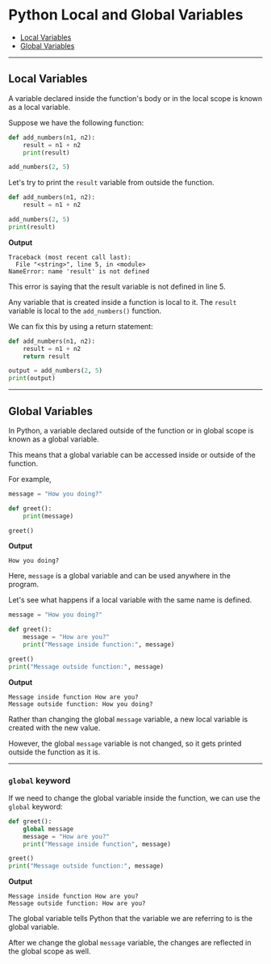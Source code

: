 # Python Local and Global Variables


- [Local Variables](#local-variables)
- [Global Variables](#global-variables)

---

## Local Variables
A variable declared inside the function's body or in the local scope is known as a local variable.

Suppose we have the following function:

```python
def add_numbers(n1, n2):
    result = n1 + n2
    print(result)

add_numbers(2, 5)
```

Let's try to print the `result` variable from outside the function.

```python
def add_numbers(n1, n2):
    result = n1 + n2

add_numbers(2, 5)
print(result)
```

**Output**

```
Traceback (most recent call last):
  File "<string>", line 5, in <module>
NameError: name 'result' is not defined
```

This error is saying that the result variable is not defined in line 5.

Any variable that is created inside a function is local to it. The `result` variable is local to the `add_numbers()` function.

We can fix this by using a return statement:

```python
def add_numbers(n1, n2):
    result = n1 + n2
    return result

output = add_numbers(2, 5)
print(output)
```

---

## Global Variables

In Python, a variable declared outside of the function or in global scope is known as a global variable.

This means that a global variable can be accessed inside or outside of the function.

For example,

```python
message = "How you doing?"

def greet():
    print(message)

greet()
```

**Output**

```
How you doing?
```

Here, `message` is a global variable and can be used anywhere in the program.

Let's see what happens if a local variable with the same name is defined.

```python
message = "How you doing?"

def greet():
    message = "How are you?"
    print("Message inside function:", message)

greet()
print("Message outside function:", message)
```

**Output**
```
Message inside function How are you?
Message outside function: How you doing?
```

Rather than changing the global `message` variable, a new local variable is created with the new value.

However, the global `message` variable is not changed, so it gets printed outside the function as it is.

---

### `global` keyword

If we need to change the global variable inside the function, we can use the `global` keyword:

```python
def greet():
    global message
    message = "How are you?"
    print("Message inside function", message)

greet()
print("Message outside function:", message)
```

**Output**

```
Message inside function How are you?
Message outside function: How are you?
```

The global variable tells Python that the variable we are referring to is the global variable.

After we change the global `message` variable, the changes are reflected in the global scope as well.
